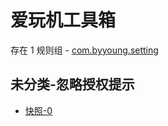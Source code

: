 # 爱玩机工具箱

存在 1 规则组 - [com.byyoung.setting](/src/apps/com.byyoung.setting.ts)

## 未分类-忽略授权提示

- [快照-0](https://i.gkd.li/i/12829909)
